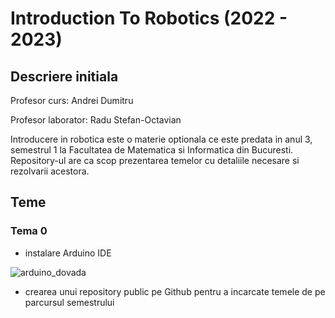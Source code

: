 # Introduction To Robotics (2022 - 2023)
## Descriere initiala ##
Profesor curs:       Andrei Dumitru

Profesor laborator:  Radu Stefan-Octavian 

Introducere in robotica este o materie optionala ce este predata in anul 3, semestrul 1 la Facultatea de Matematica si Informatica din Bucuresti. Repository-ul are ca scop prezentarea temelor cu detaliile necesare si rezolvarii acestora. 


## Teme ##
### Tema 0 ###
- instalare Arduino IDE 

![arduino_dovada](https://user-images.githubusercontent.com/86727047/196508227-7b9e3b06-2112-4c6b-9854-d9cc0251f7e2.png)

- crearea unui repository public pe Github pentru a incarcate temele de pe parcursul semestrului 
